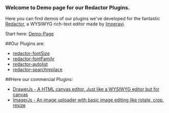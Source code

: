 ### Welcome to Demo page for our Redactor Plugins.
Here you can find demos of our plugins we've developed for the fantastic [Redactor](http://imperavi.com/redactor/), a WYSIWYG rich-text editor made by [Imperavi](http://imperavi.com/).

Start here: [Demo-Page](http://carstenschaefer.github.io)

##Our Plugins are:
* [redactor-fontSize](https://github.com/carstenschaefer/redactor-fontSize)
* [redactor-fontFamily](https://github.com/carstenschaefer/redactor-fontFamily)
* [redactor-autolist](https://github.com/carstenschaefer/redactor-autolist)
* [redactor-searchreplace](https://github.com/carstenschaefer/redactor-searchreplace)

##Here our commercial Plugins:
* [DrawerJs - A HTML canvas editor. Just like a WYSIWYG editor but for canvas](https://www.drawerjs.com)
* [ImagerJs - An image uploader with basic image editing like rotate, crop, resize](https://www.imagerjs.com)

